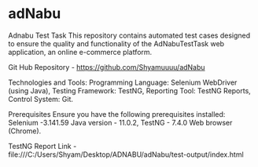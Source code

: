# adNabu
Adnabu Test Task
This repository contains automated test cases designed to ensure the quality and functionality of the AdNabuTestTask web application, an online e-commerce platform.

Git Hub Repository - https://github.com/Shyamuuuu/adNabu

Technologies and Tools:
Programming Language: Selenium WebDriver (using Java), Testing Framework: TestNG, Reporting Tool: TestNG Reports, Control System: Git.

Prerequisites Ensure you have the following prerequisites installed: Selenium -3.141.59 Java version - 11.0.2, TestNG - 7.4.0 Web browser (Chrome).

TestNG Report Link - file:///C:/Users/Shyam/Desktop/ADNABU/adNabu/test-output/index.html
